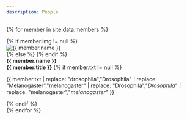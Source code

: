 ```yaml
---
description: People
---
```

{% for member in site.data.members %}
<div class="w3-card-4">
    <div class="w3-row">
        <div class="imgdiv w3-col w3-container w3-center">
            {% if member.img != null %}
            <div class="feather"><img src="{{ member.img | prepend:'/images/members/' | append:'.webp' }}" alt="{{ member.name }}"></div>
            {% else %}
            <i class="fa fa-user fa-4x" aria-hidden="true" style="margin-top:2rem"></i>
            {% endif %}
        </div>
        <div class="w3-rest w3-container">
            <b class="name">{{ member.name }}</b>
            <br>
            <strong class="title">
                {{ member.title }}
                <span class="email" href="{{ member.email | prepend:'mailto:' }}">
                    <i class="fa fa-envelope"></i>
                </span>
            </strong>
            {% if member.txt != null %}
            <p class="text">
                {{ member.txt |
                replace: "drosophila","Drosophila" | 
                replace: "Melanogaster","melanogaster" | 
                replace: "Drosophila","<i>Drosophila</i>" | 
                replace: "melanogaster","<i>melanogaster</i>" }}
            </p>
            {% endif %}
        </div>
    </div>
</div>
{% endfor %}